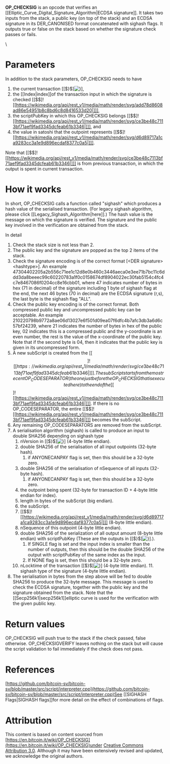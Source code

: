 **OP_CHECKSIG** is an opcode that verifies an [[Elliptic_Curve_Digital_Signature_Algorithm|ECDSA signature]].
It takes two inputs from the stack, a public key (on top of the stack)
and an ECDSA signature in its DER_CANONISED format concatenated with
sighash flags. It outputs true or false on the stack based on whether
the signature check passes or fails.

\

# Parameters

In addition to the stack parameters, OP_CHECKSIG needs to have

1.  the current transaction
    [[$}$]![}](https://wikimedia.org/api/rest_v1/media/math/render/svg/6d662c7a919063d69ae5854f90fb6e2d8c943a7d)],
2.  the [[Index|index]]of the transaction input in which
    the signature is checked
    [[$$]![[https://wikimedia.org/api/rest_v1/media/math/render/svg/add78d8608ad86e54951b8c8bd6c8d8416533d20|]]],
3.  the scriptPubKey in which this OP_CHECKSIG belongs
    [[$$]![[https://wikimedia.org/api/rest_v1/media/math/render/svg/ce3be48c7113bf71aef9fad3345dcfeab61b3346|]]],
    and
4.  the value in satoshi that the outpoint represents
    [[$$]![[https://wikimedia.org/api/rest_v1/media/math/render/svg/d6d89717a1ca9283cc3a1e9d896ecdaf8377c0a5|]]].

Note that
[[$$]![[https://wikimedia.org/api/rest_v1/media/math/render/svg/ce3be48c7113bf71aef9fad3345dcfeab61b3346|]]]
is from previous transaction, in which the output is spent in current
transaction.

# How it works

In short, OP_CHECKSIG calls a function called \"sighash\" which produces
a hash value of the serialised transaction. (For legacy sighash
algorithm, please click
[[Legacy_Sighash_Algorithm|here]].) The
hash value is the message on which the signature is verified. The
signature and the public key involved in the verification are obtained
from the stack.

In detail
1.  Check the stack size is not less than 2.
2.  The public key and the signature are popped as the top 2 items of
    the stack.
3.  Check the signature encoding is of the correct format \[\<DER
    signature\>\<hashtype\>\]. An example
    47304402205a2b556c71ee1c12d8e0b460c3446aeca0e3ee71b7bc11c6ddd3da8beeec99c60220783a1f0c0158674df8904022ec30fab5154c4fc4c7e8467086f0204cc8e16cbb01,
    where 47 indicates number of bytes in hex (71 in decimal) of the
    signature including 1 byte of sighash flag at the end, the next 46
    bytes (70 in decimal) are the ECDSA signature (r,s), the last byte
    is the sighash flag \"ALL\".
4.  Check the public key encoding is of the correct format. Both
    compressed public key and uncompressed public key can be acceptable.
    An example
    210220798b9772a8ae06d13027e6f501d09ea07f6dfc4b7afc3db3a6d6c57bf24239,
    where 21 indicates the number of bytes in hex of the public key, 02
    indicates this is a compressed public and the y-coordinate is an
    even number, the rest is the value of the x-coordinate of the public
    key. Note that if the second byte is 04, then it indicates that the
    public key is given in its uncompressed form.
5.  A new subScript is created from the
    [[$$]![[https://wikimedia.org/api/rest_v1/media/math/render/svg/ce3be48c7113bf71aef9fad3345dcfeab61b3346|]]].
    The subScript starts from the most recent OP_CODESEPARATOR (the one
    just before the OP_CHECKSIG that is executed here) to the end of the
    [[$$]![[https://wikimedia.org/api/rest_v1/media/math/render/svg/ce3be48c7113bf71aef9fad3345dcfeab61b3346|]]].
    If there is no OP_CODESEPARATOR, the entire
    [[$$]![[https://wikimedia.org/api/rest_v1/media/math/render/svg/ce3be48c7113bf71aef9fad3345dcfeab61b3346|]]]
    becomes the subScript.
6.  Any remaining OP_CODESEPARATORS are removed from the subScript.
7.  A serialisation algorithm (sighash) is called to produce an input to
    double SHA256 depending on sighash type
    1.  nVersion in
        [[$}$]![}](https://wikimedia.org/api/rest_v1/media/math/render/svg/6d662c7a919063d69ae5854f90fb6e2d8c943a7d)] (4-byte little endian).
    2.  double SHA256 of the serialisation of all input outpoints
        (32-byte hash).
        1.  if ANYONECANPAY flag is set, then this should be a 32-byte
            zero.
    3.  double SHA256 of the serialisation of nSequence of all inputs
        (32-byte hash).
        1.  if ANYONECANPAY flag is set, then this should be a 32-byte
            zero.
    4.  the outpoint being spent (32-byte for transaction ID + 4-byte
        little endian for index).
    5.  length in bytes of the subScript (big endian).
    6.  the subScript.
    7.  [[$$]![[https://wikimedia.org/api/rest_v1/media/math/render/svg/d6d89717a1ca9283cc3a1e9d896ecdaf8377c0a5|]]]
        (8-byte little endian).
    8.  nSequence of this outpoint (4-byte little endian).
    9.  double SHA256 of the serialization of all output amount (8-byte
        little endian) with scriptPubKey (These are the outputs in
        [[$}$]![}](https://wikimedia.org/api/rest_v1/media/math/render/svg/6d662c7a919063d69ae5854f90fb6e2d8c943a7d)].).
        1.  If SINGLE flag is set and the input index is smaller than
            the number of outputs, then this should be the double SHA256
            of the output with scriptPubKey of the same index as the
            input.
        2.  If NONE flag is set, then this should be a 32-byte zero.
    10. nLocktime of the transaction
        [[$}$]![}](https://wikimedia.org/api/rest_v1/media/math/render/svg/6d662c7a919063d69ae5854f90fb6e2d8c943a7d)] (4-byte little endian). 11. sighash type of the signature (4-byte little endian).
8.  The serialisation in bytes from the step above will be fed to double
    SHA256 to produce the 32-byte message. This message is used to check
    the ECDSA signature, together with the public key and the signature
    obtained from the stack. Note that the
    [[Secp256k1|secp256k1]]elliptic curve is used for
    the verification with the given public key.

# Return values

OP_CHECKSIG will push true to the stack if the check passed, false
otherwise. OP_CHECKSIGVERIFY leaves nothing on the stack but will cause
the script validation to fail immediately if the check does not pass.

# References

[https://github.com/bitcoin-sv/bitcoin-sv/blob/master/src/script/interpreter.cpp](https://github.com/bitcoin-sv/bitcoin-sv/blob/master/src/script/interpreter.cpp)See [[SIGHASH Flags|SIGHASH flags]]for more detail
on the effect of combinations of flags.

# Attribution

This content is based on content sourced from
[https://en.bitcoin.it/wiki/OP_CHECKSIG](https://en.bitcoin.it/wiki/OP_CHECKSIG)under [Creative Commons Attribution 3.0](https://creativecommons.org/licenses/by/3.0/). Although it may have been extensively revised and
updated, we acknowledge the original authors.